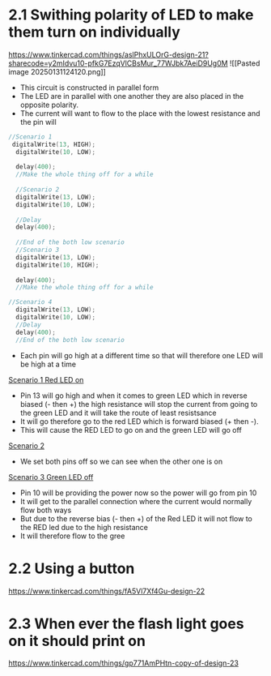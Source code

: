 
# 2.1 Swithing polarity of LED to make them turn on individually
https://www.tinkercad.com/things/aslPhxULOrG-design-21?sharecode=y2mIdvu10-pfkG7EzqVlCBsMur_77WJbk7AeiD9Ug0M
![[Pasted image 20250131124120.png]]                                  
- This circuit is constructed in parallel form
- The LED are in parallel with one another they are also placed in the opposite polarity.
- The current will want to flow to the place with the lowest resistance and the pin will 
```c++
//Scenario 1
 digitalWrite(13, HIGH);
  digitalWrite(10, LOW);
  
  delay(400); 
  //Make the whole thing off for a while
  
  //Scenario 2
  digitalWrite(13, LOW);
  digitalWrite(10, LOW);
  
  //Delay
  delay(400);
  
  //End of the both low scenario
  //Scenario 3
  digitalWrite(13, LOW);
  digitalWrite(10, HIGH);
  
  delay(400); 
  //Make the whole thing off for a while

//Scenario 4
  digitalWrite(13, LOW);
  digitalWrite(10, LOW);
  //Delay
  delay(400);
  //End of the both low scenario
```

- Each pin will go high at a different time so that will therefore one LED will be high at a time

<u>Scenario 1 Red LED on</u>
- Pin 13 will go high and when it comes to green LED which in reverse biased (- then +) the high resistance will stop the current from going to the green LED and it will take the route of least resistsance 
- It will go therefore go to the red LED which is forward biased (+ then -).
- This will cause the RED LED to go on and the green LED will go off
  
<u> Scenario 2 </u> 
- We set both pins off so we can see when the other one is on

<u> Scenario 3 Green LED off</u>

- Pin 10 will be providing the power now so the power will go from pin 10
- It will get to the parallel connection where the current would normally flow both ways 
- But due to the reverse bias (- then +)  of the Red LED it will not flow to the RED led due to the high resistance
- It will therefore flow to the gree
# 2.2 Using a button 

https://www.tinkercad.com/things/fA5Vl7Xf4Gu-design-22

# 2.3 When ever the flash light goes on it should print on 
https://www.tinkercad.com/things/gp771AmPHtn-copy-of-design-23
